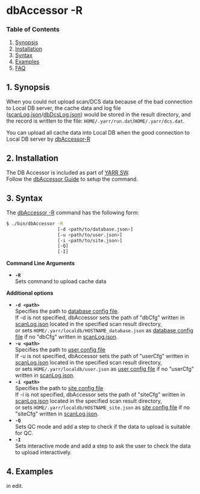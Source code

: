 # dbAccessor -R

### Table of Contents

1. [Synopsis](#1-synopsis)
2. [Installation](#2-installation)
3. [Syntax](#3-syntax)
4. [Examples](#4-examples)
5. [FAQ](#5-faq)

## 1. Synopsis

When you could not upload scan/DCS data because of the bad connection to Local DB server,
the cache data and log file ([scanLog.json](../config/scan-log.md)/[dbDcsLog.json](../config/dcs-log.md)) would be stored in the result directory,
and the record is written to the file: `HOME/.yarr/run.dat`/`HOME/.yarr/dcs.dat`.

You can upload all cache data into Local DB when the good connection to Local DB server by [dbAccessor-R](r.md)

## 2. Installation

The DB Accessor is included as part of [YARR SW](http://yarr.web.cern.ch/yarr/).<br>
Follow the [dbAccessor Guide](../accessor.md) to setup the command.

## 3. Syntax

The [dbAccessor -R](r.md) command has the following form:

```bash
$ ./bin/dbAccessor -R
                   [-d <path/to/database.json>]
                   [-u <path/to/user.json>]
                   [-i <path/to/site.json>]
                   [-Q]
                   [-I]
```

**Command Line Arguments**

- **``-R``**<br>
Sets command to upload cache data

**Additional options**

- **``-d <path>``**<br>
Specifies the path to [database config file](../config/database.md).<br>
If -d is not specified, dbAccessor sets the path of "dbCfg" written in [scanLog.json](../config/scan-log.md) located in the specified scan result directory,<br>
or sets `HOME/.yarr/localdb/HOSTNAME_database.json` as [database config file](../config/database.md) if no "dbCfg" written in [scanLog.json](../config/scan-log.md).
- **``-u <path>``**<br>
Specifies the path to [user config file](../config/user.md)<br>
If -u is not specified, dbAccessor sets the path of "userCfg" written in [scanLog.json](../config/scan-log.md) located in the specified scan result directory,<br>
or sets `HOME/.yarr/localdb/user.json` as [user config file](../config/user.md) if no "userCfg" written in [scanLog.json](../config/scan-log.md).
- **``-i <path>``**<br>
Specifies the path to [site config file](../config/site.md)<br>
If -i is not specified, dbAccessor sets the path of "siteCfg" written in [scanLog.json](../config/scan-log.md) located in the specified scan result directory,<br>
or sets `HOME/.yarr/localdb/HOSTNAME_site.json` as [site config file](../config/site.md) if no "siteCfg" written in [scanLog.json](../config/scan-log.md).
- **``-Q``**<br>
Sets QC mode and add a step to check if the data to upload is suitable for QC.
- **``-I``**<br>
Sets interactive mode and add a step to ask the user to check the data to upload interactively.

## 4. Examples

in edit.
